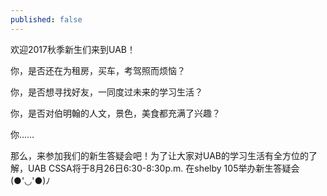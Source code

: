 ```yaml
---
published: false
---
```

欢迎2017秋季新生们来到UAB！

你，是否还在为租房，买车，考驾照而烦恼？

你，是否想寻找好友，一同度过未来的学习生活？

你，是否对伯明翰的人文，景色，美食都充满了兴趣？

你……

那么，来参加我们的新生答疑会吧！为了让大家对UAB的学习生活有全方位的了解，UAB CSSA将于8月26日6:30-8:30p.m. 在shelby 105举办新生答疑会(●'◡'●)ﾉ